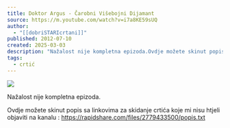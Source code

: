 ```yaml
---
title: Doktor Argus - Čarobni Višebojni Dijamant
source: https://m.youtube.com/watch?v=i7a8KE59sUQ
author:
  - "[[dobriSTARIcrtani]]"
published: 2012-07-10
created: 2025-03-03
description: "Nažalost nije kompletna epizoda.Ovdje možete skinut popis sa﻿ linkovima za skidanje crtića koje mi nisu htjeli objaviti na kanalu : https://rapidshare.com/files/2779433500/popis.txt"
tags:
  - crtić
---
```

![](https://www.youtube.com/watch?v=i7a8KE59sUQ)  

Nažalost nije kompletna epizoda.  
  
Ovdje možete skinut popis sa﻿ linkovima za skidanje crtića koje mi nisu htjeli objaviti na kanalu : https://rapidshare.com/files/2779433500/popis.txt